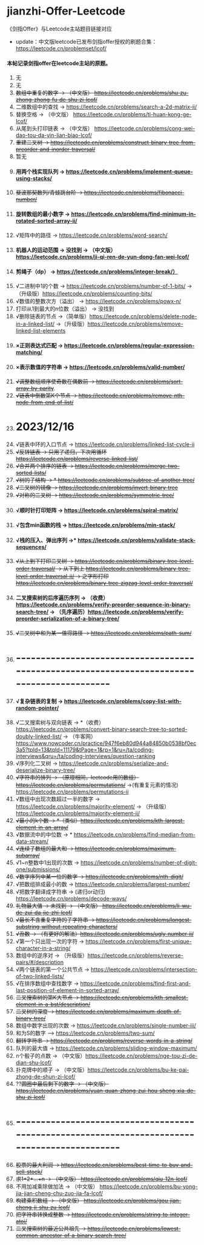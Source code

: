 # jianzhi-Offer-Leetcode
《剑指Offer》与Leetcode主站题目链接对应
* update：中文版leetcode已发布剑指offer授权的刷题合集：https://leetcode.cn/problemset/lcof/
#### 本帖记录剑指offer在leetcode主站的原题。
1. 无
2. 无
3. ~~数组中重复的数字 -> （中文版） https://leetcode.cn/problems/shu-zu-zhong-zhong-fu-de-shu-zi-lcof/~~
4. 二维数组中的查找 -> https://leetcode.cn/problems/search-a-2d-matrix-ii/
5. 替换空格 -> （中文版） https://leetcode.cn/problems/ti-huan-kong-ge-lcof/
6. 从尾到头打印链表 -> （中文版） https://leetcode.cn/problems/cong-wei-dao-tou-da-yin-lian-biao-lcof/
7. ~~重建二叉树 -> https://leetcode.cn/problems/construct-binary-tree-from-preorder-and-inorder-traversal/~~
8. 暂无
9. #### 用两个栈实现队列 -> https://leetcode.cn/problems/implement-queue-using-stacks/ 
10. ~~斐波那契数列/青蛙跳台阶 -> https://leetcode.cn/problems/fibonacci-number/~~
11. #### 旋转数组的最小数字 -> https://leetcode.cn/problems/find-minimum-in-rotated-sorted-array-ii/ 
12. √矩阵中的路径 -> https://leetcode.cn/problems/word-search/
13. #### 机器人的运动范围 -> 没找到 -> （中文版）https://leetcode.cn/problems/ji-qi-ren-de-yun-dong-fan-wei-lcof/ 
14. #### 剪绳子（dp） -> https://leetcode.cn/problems/integer-break/）
15. √二进制中1的个数 -> https://leetcode.cn/problems/number-of-1-bits/ ->（升级版）https://leetcode.cn/problems/counting-bits/
16. √数值的整数次方（溢出） -> https://leetcode.cn/problems/powx-n/
17. 打印从1到最大的n位数（溢出） -> 没找到
18. √删除链表的节点 ->（简单版）https://leetcode.cn/problems/delete-node-in-a-linked-list/ ->（升级版）https://leetcode.cn/problems/remove-linked-list-elements 
19. #### ×正则表达式匹配 -> https://leetcode.cn/problems/regular-expression-matching/ 
20. #### ×表示数值的字符串 -> https://leetcode.cn/problems/valid-number/ 
21. ~~√调整数组顺序使奇数在偶数前 -> https://leetcode.cn/problems/sort-array-by-parity~~.
22. ~~√链表中倒数第K个节点 -> https://leetcode.cn/problems/remove-nth-node-from-end-of-list/~~
23. # 2023/12/16
24. √链表中环的入口节点 -> https://leetcode.cn/problems/linked-list-cycle-ii
25. ~~√反转链表 -> 只用了递归，下次用循环 https://leetcode.cn/problems/reverse-linked-list/~~
26. ~~√合并两个排序的链表 -> https://leetcode.cn/problems/merge-two-sorted-lists/~~
27. ~~√树的子结构 -> * https://leetcode.cn/problems/subtree-of-another-tree/~~
28. ~~√二叉树的镜像 -> https://leetcode.cn/problems/invert-binary-tree~~
29. ~~√对称的二叉树 -> https://leetcode.cn/problems/symmetric-tree/~~
31. #### √顺时针打印矩阵 -> https://leetcode.cn/problems/spiral-matrix/
32. #### √包含min函数的栈 -> https://leetcode.cn/problems/min-stack/
33. #### √栈的压入、弹出序列 ->* https://leetcode.cn/problems/validate-stack-sequences/
34. ~~√从上到下打印二叉树 -> https://leetcode.cn/problems/binary-tree-level-order-traversal/ -> 从下到上 https://leetcode.cn/problems/binary-tree-level-order-traversal-ii/ -> 之字形打印 https://leetcode.cn/problems/binary-tree-zigzag-level-order-traversal/~~
35. #### 二叉搜索树的后序遍历序列 -> （收费）https://leetcode.cn/problems/verify-preorder-sequence-in-binary-search-tree/ -> （先序遍历）https://leetcode.cn/problems/verify-preorder-serialization-of-a-binary-tree/
36. ~~√二叉树中和为某一值得路径 -> https://leetcode.cn/problems/path-sum/~~
37. #  -------------------------------------------------------------------------------------------
38. #### √复杂链表的复制 -> https://leetcode.cn/problems/copy-list-with-random-pointer/
39. √二叉搜索树与双向链表 -> *（收费）https://leetcode.cn/problems/convert-binary-search-tree-to-sorted-doubly-linked-list/ -> （牛客网）https://www.nowcoder.cn/practice/947f6eb80d944a84850b0538bf0ec3a5?tpId=13&tqId=11179&tPage=1&rp=1&ru=/ta/coding-interviews&qru=/ta/coding-interviews/question-ranking
40. √序列化二叉树 -> https://leetcode.cn/problems/serialize-and-deserialize-binary-tree/
41. ~~√字符串的排列 -> （原理相同，leetcode用的数组）https://leetcode.cn/problems/permutations/~~ ->(有重复元素的情况) https://leetcode.cn/problems/permutations-ii
42. √数组中出现次数超过一半的数字 -> https://leetcode.cn/problems/majority-element/ -> （升级版） https://leetcode.cn/problems/majority-element-ii/
43. ~~√最小的k个数 -> *（类似）https://leetcode.cn/problems/kth-largest-element-in-an-array/~~
44. √数据流中的中位数 -> * https://leetcode.cn/problems/find-median-from-data-stream/
45. ~~√连续子数组的最大和 -> https://leetcode.cn/problems/maximum-subarray/~~
46. √1~n整数中1出现的次数 -> https://leetcode.cn/problems/number-of-digit-one/submissions/
47. ~~√数字序列中某一位的数字 -> https://leetcode.cn/problems/nth-digit/~~
48. √把数组排成最小的数 -> https://leetcode.cn/problems/largest-number/
49. √把数字翻译成字符串 -> (递归or动归) https://leetcode.cn/problems/decode-ways/
50. ~~礼物最大值 -> 未找到 -> （中文版） https://leetcode.cn/problems/li-wu-de-zui-da-jie-zhi-lcof/~~
51. ~~√最长不含重复字符的子字符串 -> https://leetcode.cn/problems/longest-substring-without-repeating-characters/~~
52. ~~√丑数 -> （有更好的解法）https://leetcode.cn/problems/ugly-number-ii/~~
53. √第一个只出现一次的字符 ->  https://leetcode.cn/problems/first-unique-character-in-a-string/
54. 数组中的逆序对 -> （升级版）https://leetcode.cn/problems/reverse-pairs/#/description
55. √两个链表的第一个公共节点 -> https://leetcode.cn/problems/intersection-of-two-linked-lists/
56. √在排序数组中查找数字 -> https://leetcode.cn/problems/find-first-and-last-position-of-element-in-sorted-array/
57. ~~二叉搜索树的第K大节点 -> https://leetcode.cn/problems/kth-smallest-element-in-a-bst/description/~~
58. ~~二叉树的深度 -> https://leetcode.cn/problems/maximum-depth-of-binary-tree/~~
59. 数组中数字出现的次数 -> https://leetcode.cn/problems/single-number-iii/
60. 和为S的数字 —> https://leetcode.cn/problems/two-sum/
61. ~~翻转字符串 -> https://leetcode.cn/problems/reverse-words-in-a-string/~~
62. 队列的最大值 -> https://leetcode.cn/problems/sliding-window-maximum/
63. n个骰子的点数 -> （中文版）https://leetcode.cn/problems/nge-tou-zi-de-dian-shu-lcof/
64. 扑克牌中的顺子 -> （中文版）https://leetcode.cn/problems/bu-ke-pai-zhong-de-shun-zi-lcof/
65. ??~~圆圈中最后剩下的数字 -> （中文版） https://leetcode.cn/problems/yuan-quan-zhong-zui-hou-sheng-xia-de-shu-zi-lcof/~~
66. #  ---------------------------------------------------------------------------------------------
67. ~~股票的最大利润 -> https://leetcode.cn/problems/best-time-to-buy-and-sell-stock/~~
68. ~~求1+2+…+n -> （中文版） https://leetcode.cn/problems/qiu-12n-lcof/~~
69. 不用加减乘除做加法 -> （中文版） https://leetcode.cn/problems/bu-yong-jia-jian-cheng-chu-zuo-jia-fa-lcof/
70. ~~构建乘积数组 -> （中文版） https://leetcode.cn/problems/gou-jian-cheng-ji-shu-zu-lcof/~~
71. ~~把字符串转换成整数 -> https://leetcode.cn/problems/string-to-integer-atoi/~~
72. ~~二叉搜索树的最近公共祖先 -> https://leetcode.cn/problems/lowest-common-ancestor-of-a-binary-search-tree/~~
